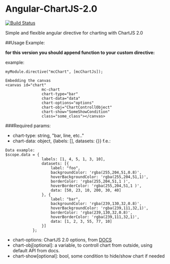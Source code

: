 # Angular-ChartJS-2.0
[![Build Status](https://travis-ci.org/PashaSk/Angular-ChartJS-2.0.svg?branch=master)](https://travis-ci.org/PashaSk/Angular-ChartJS-2.0)

Simple and flexible angular directive for charting with ChartJS 2.0

##Usage Example:

**for this version you should append function to your custom directive:**

example:
```
myModule.directive("mcChart", [mcChartJs]);

```


```
Embedding the canvas
<canvas id="chart"
				mc-chart
				chart-type="bar"
				chart-data="data"
				chart-options="options"
				chart-obj="ChartControllObject"
				chart-show="SomeShowCondition"
				class="some_class"></canvas>
```

###Required params:
- chart-type: string, "bar, line, etc.."
- chart-data: object, {labels: [], datasets: {}} f.e.:

```
Data example:
$scope.data = {
				labels: [1, 4, 5, 1, 3, 10],
				datasets: [{
					label: "foo",
					backgroundColor: 'rgba(255,204,51,0.8)',
					hoverBackgroundColor: 'rgba(255,204,51,1)',
					borderColor: 'rgba(255,204,51,1 )',
					hoverBorderColor: 'rgba(255,204,51,1 )',
					data: [50, 23, 10, 200, 30, 40]
				}, {
					label: "bar",
					backgroundColor: 'rgba(239,130,32,0.8)',
					hoverBackgroundColor: 'rgba(239,111,32,1)',
					borderColor: 'rgba(239,130,32,0.8)',
					hoverBorderColor: 'rgba(239,111,32,1)',
					data: [1, 2, 3, 55, 77, 10]
				}]
			};
```

- chart-options: ChartJS 2.0 options, from [DOCS](http://www.chartjs.org/docs/)
- chart-obj[optional]: a variable, to controll chart from outside, using default API from docs.
- chart-show[optional]: bool, some condition to hide/show chart if needed

